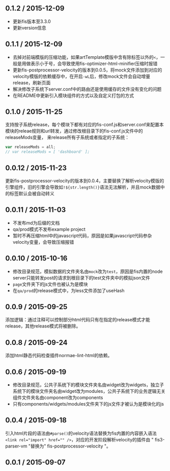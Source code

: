 ## 0.1.2 / 2015-12-09

* 更新fis版本至3.3.0
* 更新version信息

## 0.1.1 / 2015-12-09

* 去掉对前端模版的压缩功能，如果artTemplate模版中含有除标签以外的`<`，一般是用做表示小于号，会导致使用fis-optimizer-html-minifier压缩时报错
* 更新fis-postprocessor-velocity的版本到0.0.5，将mock文件添加到对应的velocity模版的依赖缓存中，在开启`-wL`后，修改mock文件会自动增量release，刷新页面
* 解决修改子系统下server.conf中的路由还是使用缓存的文件没有变化的问题
* 在README中更新引入模块组件的方式以及自定义打包的方式

## 0.1.0 / 2015-11-25

支持按子系统release，每个模块下都有对应的fis-conf.js和server.conf来配置本模块的releae规则和url转发，通过修改根目录下的fis-conf.js文件中的releaseMods变量，
来release所有子系统或者指定的子系统：

``` javascript
var releaseMods = all;
// var releaseMods = [ 'dashboard' ];
```
## 0.0.12 / 2015-11-23

更新fis-postprocessor-velocity的版本到0.0.4，主要替换了解析velocity模版的引擎组件，旧的引擎会导致如`!${str.length()}`语法无法解析，并且mock数据中的标签默认会被自动转义

## 0.0.11 / 2015-11-03

* 不发布md为后缀的文档
* qa/prod模式不发布example project
* 暂时不再压缩html中的javascript代码，原因是如果javascript代码参杂velocity变量，会导致压缩报错

## 0.0.10 / 2015-10-16

* 修改目录规范，模拟数据的文件夹名由`mock`改为`test`，原因是fis内置的node server只能转发post的请求到根目录下的test文件夹中的模拟json文件
* `page`文件夹下的js文件也被认为是模块
* 在`qa/prod`的release模式中，为less文件添加了useHash

## 0.0.9 / 2015-09-25

添加逻辑：通过注释可以控制部分html代码只有在指定的release模式才能release，其他release模式将被删除。

## 0.0.8 / 2015-09-24

添加html静态代码检查插件normae-lint-html的依赖。

## 0.0.6 / 2015-09-19

* 修改目录规范，公共子系统下的模块文件夹名由widget改为widgets，独立子系统下的模块文件夹名由widget改为modules，公共子系统下的业务逻辑无关组件文件夹名由component改为components
* 只有components/widgets/modules文件夹下的js文件才被认为是模块化的js

## 0.0.4 / 2015-09-18

引入html片段的语法由```#parse()```的velocity语法替换为fis内置的内容嵌入语法
```<link rel="import" href="" />```，对应的开发阶段解析velocity的插件由
" fis3-parser-vm "替换为" fis-postprocessor-velocity "。

## 0.0.1 / 2015-09-07
